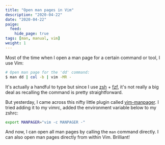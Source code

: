```yaml
---
title: "Open man pages in Vim"
description: "2020-04-22"
date: "2020-04-22"
paige:
  feed:
    hide_page: true
tags: [man, manual, vim]
weight: 1
---
```


Most of the time when I open a man page for a certain command or tool, I use Vim:

```sh
# Open man page for the 'dd' command:
$ man dd | col -b | vim -MR -
```

It's actually a handful to type but since I use [zsh](https://www.zsh.org/) + [fzf](https://github.com/junegunn/fzf), it's not really a big deal as recalling the command is pretty straightforward.

But yesterday, I came across this nifty little plugin called [vim-manpager](https://github.com/lambdalisue/vim-manpager). I tried adding it to my vimrc, added the environment variable below to my zshrc:

```sh
export MANPAGER="vim -c MANPAGER -"
```

And now, I can open all man pages by calling the `man` command directly. I can also open man pages directly from within Vim. Brilliant!

<br>
